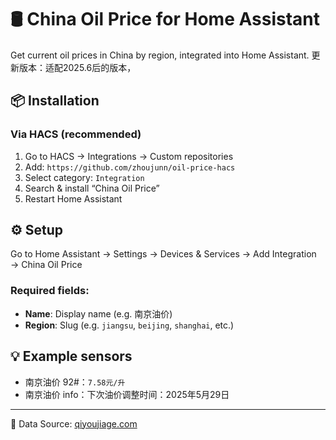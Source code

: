 # 🛢️ China Oil Price for Home Assistant

Get current oil prices in China by region, integrated into Home Assistant.
更新版本：适配2025.6后的版本，

## 📦 Installation

### Via HACS (recommended)

1. Go to HACS → Integrations → Custom repositories
2. Add: `https://github.com/zhoujunn/oil-price-hacs`
3. Select category: `Integration`
4. Search & install “China Oil Price”
5. Restart Home Assistant

## ⚙️ Setup

Go to Home Assistant → Settings → Devices & Services → Add Integration → China Oil Price

### Required fields:
- **Name**: Display name (e.g. 南京油价)
- **Region**: Slug (e.g. `jiangsu`, `beijing`, `shanghai`, etc.)

## 💡 Example sensors

- 南京油价 92#：`7.58元/升`
- 南京油价 info：下次油价调整时间：2025年5月29日

---

📘 Data Source: [qiyoujiage.com](http://www.qiyoujiage.com)
